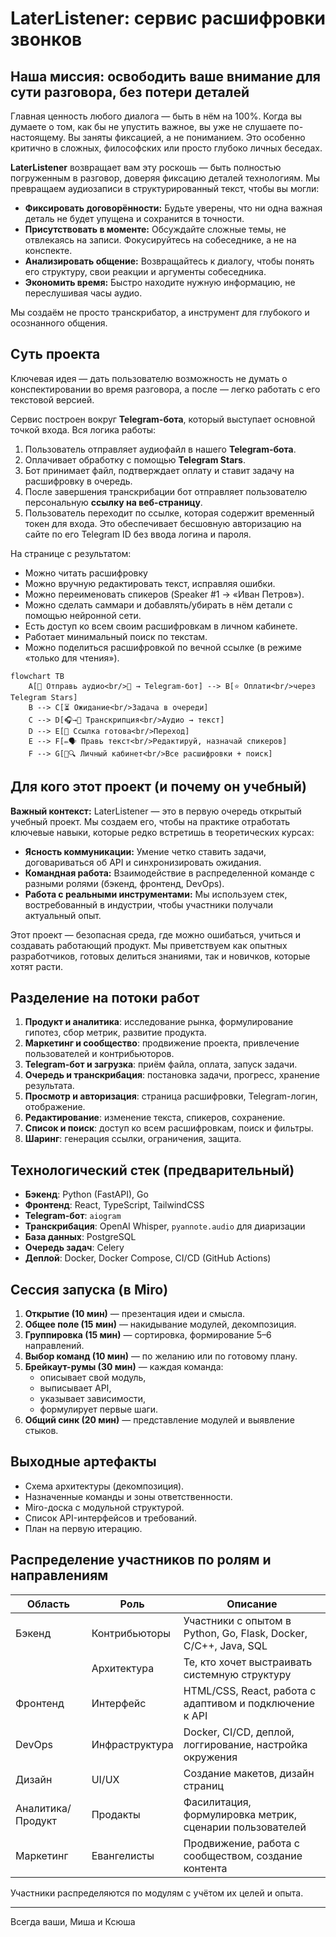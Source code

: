 # LaterListener: сервис расшифровки звонков

## Наша миссия: освободить ваше внимание для сути разговора, без потери деталей

Главная ценность любого диалога — быть в нём на 100%. Когда вы думаете о том, как бы не упустить важное, вы уже не слушаете по-настоящему. Вы заняты фиксацией, а не пониманием. Это особенно критично в сложных, философских или просто глубоко личных беседах.

**LaterListener** возвращает вам эту роскошь — быть полностью погруженным в разговор, доверяя фиксацию деталей технологиям. Мы превращаем аудиозаписи в структурированный текст, чтобы вы могли:

- **Фиксировать договорённости:** Будьте уверены, что ни одна важная деталь не будет упущена и сохранится в точности.
- **Присутствовать в моменте:** Обсуждайте сложные темы, не отвлекаясь на записи. Фокусируйтесь на собеседнике, а не на конспекте.
- **Анализировать общение:** Возвращайтесь к диалогу, чтобы понять его структуру, свои реакции и аргументы собеседника.
- **Экономить время:** Быстро находите нужную информацию, не переслушивая часы аудио.

Мы создаём не просто транскрибатор, а инструмент для глубокого и осознанного общения.

## Суть проекта

Ключевая идея — дать пользователю возможность не думать о конспектировании во время разговора, а после — легко работать с его текстовой версией.

Сервис построен вокруг **Telegram-бота**, который выступает основной точкой входа. Вся логика работы:

1. Пользователь отправляет аудиофайл в нашего **Telegram-бота**.
2. Оплачивает обработку с помощью **Telegram Stars**.
3. Бот принимает файл, подтверждает оплату и ставит задачу на расшифровку в очередь.
4. После завершения транскрибации бот отправляет пользователю персональную **ссылку на веб-страницу**.
5. Пользователь переходит по ссылке, которая содержит временный токен для входа. Это обеспечивает бесшовную авторизацию на сайте по его Telegram ID без ввода логина и пароля.

На странице с результатом:

* Можно читать расшифровку
* Можно вручную редактировать текст, исправляя ошибки.
* Можно переименовать спикеров (Speaker #1 → «Иван Петров»).
* Можно сделать саммари и добавлять/убирать в нём детали с помощью нейронной сети.
* Есть доступ ко всем своим расшифровкам в личном кабинете.
* Работает минимальный поиск по текстам.
* Можно поделиться расшифровкой по вечной ссылке (в режиме «только для чтения»).

```mermaid
flowchart TB
    A[🤖 Отправь аудио<br/>🎤 → Telegram-бот] --> B[⭐ Оплати<br/>через Telegram Stars]
    B --> C[⏳ Ожидание<br/>Задача в очереди]
    C --> D[🎧→📜 Транскрипция<br/>Аудио → текст]
    D --> E[🔗 Ссылка готова<br/>Переход]
    E --> F[✏️🗣️ Правь текст<br/>Редактируй, назначай спикеров]
    F --> G[📂🔍 Личный кабинет<br/>Все расшифровки + поиск]
```

## Для кого этот проект (и почему он учебный)

**Важный контекст:** LaterListener — это в первую очередь открытый учебный проект. Мы создаем его, чтобы на практике отработать ключевые навыки, которые редко встретишь в теоретических курсах:

- **Ясность коммуникации:** Умение четко ставить задачи, договариваться об API и синхронизировать ожидания.
- **Командная работа:** Взаимодействие в распределенной команде с разными ролями (бэкенд, фронтенд, DevOps).
- **Работа с реальными инструментами:** Мы используем стек, востребованный в индустрии, чтобы участники получали актуальный опыт.

Этот проект — безопасная среда, где можно ошибаться, учиться и создавать работающий продукт. Мы приветствуем как опытных разработчиков, готовых делиться знаниями, так и новичков, которые хотят расти.


## Разделение на потоки работ

1. **Продукт и аналитика**: исследование рынка, формулирование гипотез, сбор метрик, развитие продукта.
2. **Маркетинг и сообщество**: продвижение проекта, привлечение пользователей и контрибьюторов.
3. **Telegram-бот и загрузка**: приём файла, оплата, запуск задачи.
4. **Очередь и транскрибация**: постановка задачи, прогресс, хранение результата.
5. **Просмотр и авторизация**: страница расшифровки, Telegram-логин, отображение.
6. **Редактирование**: изменение текста, спикеров, сохранение.
7. **Список и поиск**: доступ ко всем расшифровкам, поиск и фильтры.
8. **Шаринг**: генерация ссылки, ограничения, защита.

## Технологический стек (предварительный)

*   **Бэкенд**: Python (FastAPI), Go
*   **Фронтенд**: React, TypeScript, TailwindCSS
*   **Telegram-бот**: `aiogram`
*   **Транскрибация**: OpenAI Whisper, `pyannote.audio` для диаризации
*   **База данных**: PostgreSQL
*   **Очередь задач**: Celery
*   **Деплой**: Docker, Docker Compose, CI/CD (GitHub Actions)

## Сессия запуска (в Miro)

1. **Открытие (10 мин)** — презентация идеи и смысла.
2. **Общее поле (15 мин)** — накидывание модулей, декомпозиция.
3. **Группировка (15 мин)** — сортировка, формирование 5–6 направлений.
4. **Выбор команд (10 мин)** — по желанию или по готовому плану.
5. **Брейкаут-румы (30 мин)** — каждая команда:
   * описывает свой модуль,
   * выписывает API,
   * указывает зависимости,
   * формулирует первые шаги.
6. **Общий синк (20 мин)** — представление модулей и выявление стыков.

## Выходные артефакты

* Схема архитектуры (декомпозиция).
* Назначенные команды и зоны ответственности.
* Miro-доска с модульной структурой.
* Список API-интерфейсов и требований.
* План на первую итерацию.

## Распределение участников по ролям и направлениям

| Область           | Роль           | Описание                                                         |
| ----------------- | -------------- | ---------------------------------------------------------------- |
| Бэкенд            | Контрибьюторы  | Участники с опытом в Python, Go, Flask, Docker, C/C++, Java, SQL |
|                   | Архитектура    | Те, кто хочет выстраивать системную структуру                    |
| Фронтенд          | Интерфейс      | HTML/CSS, React, работа с адаптивом и подключение к API          |
| DevOps            | Инфраструктура | Docker, CI/CD, деплой, логгирование, настройка окружения         |
| Дизайн            | UI/UX          | Создание макетов, дизайн страниц                                 |
| Аналитика/Продукт | Продакты       | Фасилитация, формулировка метрик, сценарии пользователей         |
| Маркетинг         | Евангелисты    | Продвижение, работа с сообществом, создание контента             |


Участники распределяются по модулям с учётом их целей и опыта.


---
Всегда ваши, 
Миша и Ксюша
